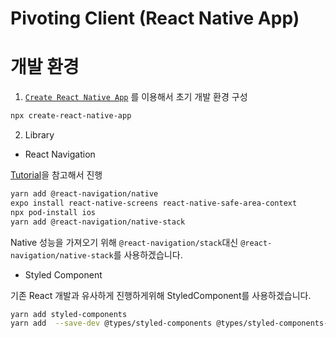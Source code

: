 # Pivoting Client (React Native App)

# 개발 환경

1. [`Create React Native App`](https://github.com/expo/create-react-native-app) 를 이용해서 초기 개발 환경 구성

```bash
npx create-react-native-app
```

2. Library

- React Navigation

[Tutorial](https://reactnavigation.org/docs/stack-navigator)을 참고해서 진행

```bash
yarn add @react-navigation/native
expo install react-native-screens react-native-safe-area-context
npx pod-install ios
yarn add @react-navigation/native-stack
```

Native 성능을 가져오기 위해 `@react-navigation/stack`대신 `@react-navigation/native-stack`를 사용하겠습니다.

- Styled Component

기존 React 개발과 유사하게 진행하게위해 StyledComponent를 사용하겠습니다.

```bash
yarn add styled-components
yarn add  --save-dev @types/styled-components @types/styled-components-react-native
```
